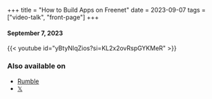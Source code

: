 +++
title = "How to Build Apps on Freenet"
date = 2023-09-07
tags = ["video-talk", "front-page"]
+++

#### September 7, 2023

{{< youtube id="yBtyNIqZios?si=KL2x2ovRspGYKMeR" >}}

### Also available on

* [Rumble](https://rumble.com/v3joywo-ian-clarke-explains-the-next-generation-of-freenet.html)
* [𝕏](https://x.com/FreenetOrg/status/1704994853887643912)